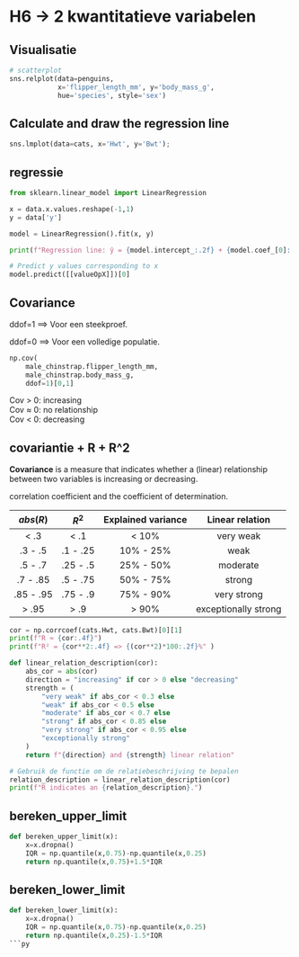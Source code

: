 # H6 -> 2 kwantitatieve variabelen

## Visualisatie

```py
# scatterplot
sns.relplot(data=penguins,
            x='flipper_length_mm', y='body_mass_g',
            hue='species', style='sex')
```
## Calculate and draw the regression line
```py
sns.lmplot(data=cats, x='Hwt', y='Bwt');
```
## regressie

```py
from sklearn.linear_model import LinearRegression

x = data.x.values.reshape(-1,1)
y = data['y']

model = LinearRegression().fit(x, y)

print(f"Regression line: ŷ = {model.intercept_:.2f} + {model.coef_[0]:.2f} x")

# Predict y values corresponding to x
model.predict([[valueOpX]])[0]
```
## Covariance
 ddof=1 ==> Voor een steekproef.
 
 ddof=0 ==> Voor een volledige populatie.
```py
np.cov(
    male_chinstrap.flipper_length_mm,
    male_chinstrap.body_mass_g,
    ddof=1)[0,1]
```
Cov > 0: increasing  
Cov ≈ 0: no relationship  
Cov < 0: decreasing 

## covariantie + R + R^2
**Covariance** is a measure that indicates whether a (linear) relationship
between two variables is increasing or decreasing.

correlation coefficient and the coefficient of determination.

| $abs(R)$  |  $R^2$   | Explained variance |   Linear relation    |
| :-------: | :------: | :----------------: | :------------------: |
|   < .3    |   < .1   |       < 10%        |      very weak       |
|  .3 - .5  | .1 - .25 |     10% - 25%      |         weak         |
|  .5 - .7  | .25 - .5 |     25% - 50%      |       moderate       |
| .7 - .85  | .5 - .75 |     50% - 75%      |        strong        |
| .85 - .95 | .75 - .9 |     75% - 90%      |     very strong      |
|   > .95   |   > .9   |       > 90%        | exceptionally strong |


```py
cor = np.corrcoef(cats.Hwt, cats.Bwt)[0][1]
print(f"R ≈ {cor:.4f}")
print(f"R² = {cor**2:.4f} => {(cor**2)*100:.2f}%" )

def linear_relation_description(cor):
    abs_cor = abs(cor)
    direction = "increasing" if cor > 0 else "decreasing"
    strength = (
        "very weak" if abs_cor < 0.3 else
        "weak" if abs_cor < 0.5 else
        "moderate" if abs_cor < 0.7 else
        "strong" if abs_cor < 0.85 else
        "very strong" if abs_cor < 0.95 else
        "exceptionally strong"
    )
    return f"{direction} and {strength} linear relation"

# Gebruik de functie om de relatiebeschrijving te bepalen
relation_description = linear_relation_description(cor)
print(f"R indicates an {relation_description}.")


```

## bereken_upper_limit

```py
def bereken_upper_limit(x):
    x=x.dropna()
    IQR = np.quantile(x,0.75)-np.quantile(x,0.25)
    return np.quantile(x,0.75)+1.5*IQR
```
## bereken_lower_limit
```py
def bereken_lower_limit(x):
    x=x.dropna()
    IQR = np.quantile(x,0.75)-np.quantile(x,0.25)
    return np.quantile(x,0.25)-1.5*IQR
```py

